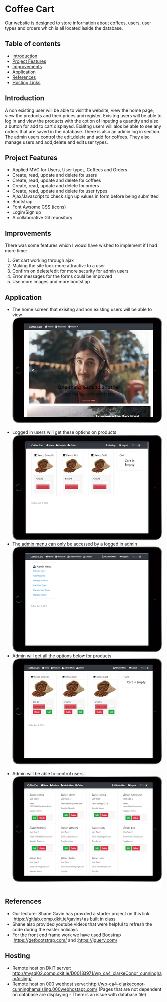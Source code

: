# Coffee Cart
Our website is designed to store information about coffees, users, user types and orders which is all located inside the database.

## Table of contents

- [Introduction](#Introduction)
- [Project Features](#project-features)
- [Improvements](#improvements)
- [Application](#application)
- [References](#references)
- [Hosting Links](#hosting)


## Introduction
A non existing user will be able to visit the website, view the home page, view the products and their prices and register. Exisitng users will be able to log in and view the products with the option of inputing a quantity and also a button for add to cart displayed. Exisitng users will alos be able to see any orders that are saved in the database.
There is also an admin log in section. The admin users control the edit,delete and add for coffees. They also manage users and add,delete and edit user types.


## Project Features
- Applied MVC for Users, User types, Coffees and Orders
- Create, read, update and delete for users
- Create, read, update and delete for coffees
- Create, read, update and delete for orders
- Create, read, update and delete for user types
- Ajax/Javascript to check sign up values in form before being submitted
- Bootstrap
- Font Awsome CSS (icons)
- Login/Sign up
- A collaborative Git repository

## Improvements
There was some features which I would have wished to implement if I had more time:
1. Get cart working through ajax
2. Making the site look more attractive to a user
3. Confirm on delete/edit for more security for admin users
4. Error messages for the forms could be improved
5. Use more images and more bootstrap

## Application
- The home screen that exisitng and non existing users will be able to view
![My Site](./assets/images/home.jpg)
- Logged in users will get these options on products
![My Site](./assets/images/products.jpg)
- The admin menu can only be accessed by a logged in admin
![My Site](./assets/images/adminmenu.jpg)
- Admin will get all the options below for products
![My Site](./assets/images/adminproducts.jpg)
- Admin will be able to control users
![My Site](./assets/images/adminusers.jpg)


## References
- Our lecturer Shane Gavin has provided a starter project on this link :https://gitlab.comp.dkit.ie/gavins/  as built in class
- Shane also provided youtube videos that were helpful to refresh the code during the easter holidays
- For the front end frame work we have used Boostrap :https://getbootstrap.com/ and :https://jquery.com/

## Hosting
- Remote host on DkIT server: http://mysql02.comp.dkit.ie/D00183971/wp_ca4_clarkeConor_cunninghamAisling/
- Remote host on 000 webhost server:http://wp-ca4-clarkeconor-cunninghamaisling.000webhostapp.com/ (Pages that are not dependent on database are displaying - There is an issue with database file)